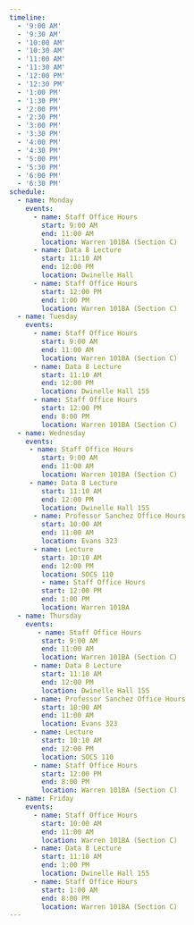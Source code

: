 ```yaml
---
timeline:
  - '9:00 AM'
  - '9:30 AM'
  - '10:00 AM'
  - '10:30 AM'
  - '11:00 AM'
  - '11:30 AM'
  - '12:00 PM'
  - '12:30 PM'
  - '1:00 PM'
  - '1:30 PM'
  - '2:00 PM'
  - '2:30 PM'
  - '3:00 PM'
  - '3:30 PM'
  - '4:00 PM'
  - '4:30 PM'
  - '5:00 PM'
  - '5:30 PM'
  - '6:00 PM'
  - '6:30 PM'
schedule:
  - name: Monday
    events:
      - name: Staff Office Hours
        start: 9:00 AM
        end: 11:00 AM
        location: Warren 101BA (Section C) 
      - name: Data 8 Lecture
        start: 11:10 AM
        end: 12:00 PM
        location: Dwinelle Hall
      - name: Staff Office Hours
        start: 12:00 PM
        end: 1:00 PM
        location: Warren 101BA (Section C) 
  - name: Tuesday
    events:
      - name: Staff Office Hours
        start: 9:00 AM
        end: 11:00 AM
        location: Warren 101BA (Section C) 
      - name: Data 8 Lecture
        start: 11:10 AM
        end: 12:00 PM
        location: Dwinelle Hall 155
      - name: Staff Office Hours
        start: 12:00 PM
        end: 8:00 PM
        location: Warren 101BA (Section C)
  - name: Wednesday
    events:
     - name: Staff Office Hours
        start: 9:00 AM
        end: 11:00 AM
        location: Warren 101BA (Section C)
     - name: Data 8 Lecture
        start: 11:10 AM
        end: 12:00 PM
        location: Dwinelle Hall 155
      - name: Professor Sanchez Office Hours
        start: 10:00 AM
        end: 11:00 AM
        location: Evans 323
      - name: Lecture
        start: 10:10 AM
        end: 12:00 PM
        location: SOCS 110
        - name: Staff Office Hours
        start: 12:00 PM
        end: 1:00 PM
        location: Warren 101BA
  - name: Thursday
    events:
       - name: Staff Office Hours
        start: 9:00 AM
        end: 11:00 AM
        location: Warren 101BA (Section C)
      - name: Data 8 Lecture
        start: 11:10 AM
        end: 12:00 PM
        location: Dwinelle Hall 155
      - name: Professor Sanchez Office Hours
        start: 10:00 AM
        end: 11:00 AM
        location: Evans 323
      - name: Lecture
        start: 10:10 AM
        end: 12:00 PM
        location: SOCS 110
      - name: Staff Office Hours
        start: 12:00 PM
        end: 8:00 PM
        location: Warren 101BA (Section C)
  - name: Friday
    events:
      - name: Staff Office Hours
        start: 10:00 AM
        end: 11:00 AM
        location: Warren 101BA (Section C)
      - name: Data 8 Lecture
        start: 11:10 AM
        end: 1:00 PM
        location: Dwinelle Hall 155
      - name: Staff Office Hours
        start: 1:00 AM
        end: 8:00 PM
        location: Warren 101BA (Section C)
---
```

<!--
---
timeline:
  - '9:00 AM'
  - '9:30 AM'
  - '10:00 AM'
  - '10:30 AM'
  - '11:00 AM'
  - '11:30 AM'
  - '12:00 PM'
  - '12:30 PM'
  - '1:00 PM'
  - '1:30 PM'
  - '2:00 PM'
  - '2:30 PM'
  - '3:00 PM'
  - '3:30 PM'
  - '4:00 PM'
  - '4:30 PM'
  - '5:00 PM'
  - '5:30 PM'
schedule:
  - name: Monday
    events:
      - name: Lecture
        start: 10:10 AM
        end: 12:00 PM
        location: 212 Wheeler
  - name: Tuesday
    events:
      - name: Lecture
        start: 10:10 AM
        end: 11:00 AM
        location: 212 Wheeler
      - name: Lab
        start: 11:10 AM
        end: 12:00 PM
        location: 212 Wheeler
      - name: Office Hours
        start: 3:00 PM
        end: 5:00 PM
        location: Evans 41
  - name: Wednesday
    events:
      - name: Lecture
        start: 10:10 AM
        end: 12:00 PM
        location: 212 Wheeler
      - name: Office Hours
        start: 3:00 PM
        end: 5:00 PM
        location: Evans 41
  - name: Thursday
    events:
      - name: Lecture
        start: 10:10 AM
        end: 11:00 AM
        location: 212 Wheeler
      - name: Lab
        start: 11:10 AM
        end: 12:00 PM
        location: 212 Wheeler
      - name: Office Hours
        start: 4:10 PM
        end: 5:00 PM
        location: Online
  - name: Friday
    events:
      - name: Coffee Chats
        start: 9:10 AM
        end: 10:00 AM
        location: Caffe Strada
      - name: Discussion
        start: 10:10 AM
        end: 12:00 PM
        location: 105 & 205 Dwinelle
---
-->
